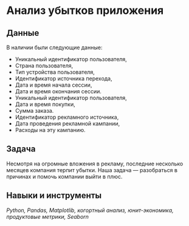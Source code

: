 # Анализ убытков приложения


## Данные

В наличии были следующие данные:
- Уникальный идентификатор пользователя,
- Страна пользователя,
- Тип устройства пользователя,
- Идентификатор источника перехода,
- Дата и время начала сессии,
- Дата и время окончания сессии.
- Уникальный идентификатор пользователя,
- Дата и время покупки,
- Сумма заказа.
- Идентификатор рекламного источника,
- Дата проведения рекламной кампании,
- Расходы на эту кампанию.

## Задача

Несмотря на огромные вложения в рекламу, последние несколько месяцев компания терпит убытки. Наша задача — разобраться в причинах и помочь компании выйти в плюс.

## Навыки и инструменты
*Python, Pandas, Matplotlib, когортный анализ, юнит-экономика, продуктовые метрики, Seaborn*

